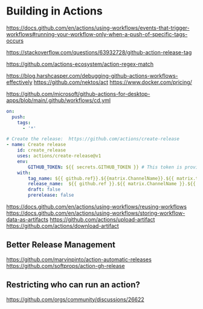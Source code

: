 # Building in Actions

https://docs.github.com/en/actions/using-workflows/events-that-trigger-workflows#running-your-workflow-only-when-a-push-of-specific-tags-occurs

https://stackoverflow.com/questions/63932728/github-action-release-tag

https://github.com/actions-ecosystem/action-regex-match

https://blog.harshcasper.com/debugging-github-actions-workflows-effectively
https://github.com/nektos/act
https://www.docker.com/pricing/

https://github.com/microsoft/github-actions-for-desktop-apps/blob/main/.github/workflows/cd.yml

``` yaml
on:
  push:
    tags:
      - '*'
```

``` yaml
# Create the release:  https://github.com/actions/create-release
- name: Create release
    id: create_release
    uses: actions/create-release@v1
    env:
        GITHUB_TOKEN: ${{ secrets.GITHUB_TOKEN }} # This token is provided by Actions, you do not need to create your own token
    with:
        tag_name: ${{ github.ref}}.${{matrix.ChannelName}}.${{ matrix.targetplatform }}
        release_name:  ${{ github.ref }}.${{ matrix.ChannelName }}.${{ matrix.targetplatform }}
        draft: false
        prerelease: false
```


https://docs.github.com/en/actions/using-workflows/reusing-workflows
https://docs.github.com/en/actions/using-workflows/storing-workflow-data-as-artifacts
https://github.com/actions/upload-artifact
https://github.com/actions/download-artifact

## Better Release Management
https://github.com/marvinpinto/action-automatic-releases
https://github.com/softprops/action-gh-release

## Restricting who can run an action? 
https://github.com/orgs/community/discussions/26622